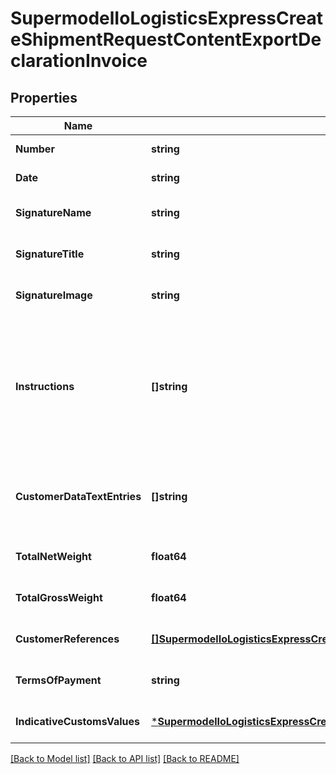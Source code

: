 # SupermodelIoLogisticsExpressCreateShipmentRequestContentExportDeclarationInvoice

## Properties
Name | Type | Description | Notes
------------ | ------------- | ------------- | -------------
**Number** | **string** | Please enter commercial invoice number | [default to null]
**Date** | **string** | Please enter commercial invoice date | [default to null]
**SignatureName** | **string** | Please enter who has signed the invoce | [optional] [default to null]
**SignatureTitle** | **string** | Please provide title of person who has signed the invoice | [optional] [default to null]
**SignatureImage** | **string** | Please provide the signature image | [optional] [default to null]
**Instructions** | **[]string** | Shipment instructions for customs invoice printing purposes. Printed only when using Customs Invoice template COMMERCIAL_INVOICE_04. If using Customs Invoice template    COMMERCIAL_INVOICE_04, recommended max length is 120 characters. | [optional] [default to null]
**CustomerDataTextEntries** | **[]string** | Customer data text to be printed in&lt;BR&gt;                  customs invoice.&lt;BR&gt;                  Printed only when using Customs&lt;BR&gt;                  Invoice template&lt;BR&gt;                  COMMERCIAL_INVOICE_04. | [optional] [default to null]
**TotalNetWeight** | **float64** | Please provide the total net weight | [optional] [default to null]
**TotalGrossWeight** | **float64** | Please provide the total gross weight | [optional] [default to null]
**CustomerReferences** | [**[]SupermodelIoLogisticsExpressCreateShipmentRequestContentExportDeclarationInvoiceCustomerReferences**](supermodelIoLogisticsExpressCreateShipmentRequest_content_exportDeclaration_invoice_customerReferences.md) | Please provide the customer references at invoice level | [optional] [default to null]
**TermsOfPayment** | **string** | Please provide the terms of payment | [optional] [default to null]
**IndicativeCustomsValues** | [***SupermodelIoLogisticsExpressCreateShipmentRequestContentExportDeclarationInvoiceIndicativeCustomsValues**](supermodelIoLogisticsExpressCreateShipmentRequest_content_exportDeclaration_invoice_indicativeCustomsValues.md) |  | [optional] [default to null]

[[Back to Model list]](../README.md#documentation-for-models) [[Back to API list]](../README.md#documentation-for-api-endpoints) [[Back to README]](../README.md)

